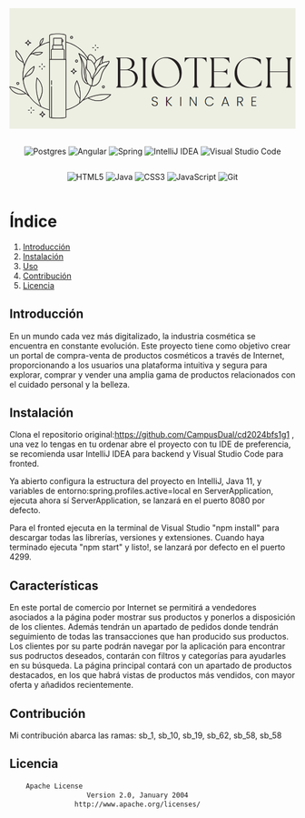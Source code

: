 
![logo](https://raw.githubusercontent.com/MartinAmor04/DWES/main/Captura%20de%20pantalla%202024-05-07%20085126.png)

<div style="text-align: center;">
  <div style="display: inline-block;">
    <p align="center">
      <img src="https://img.shields.io/badge/postgres-%23316192.svg?style=for-the-badge&logo=postgresql&logoColor=white" alt="Postgres">
      <img src="https://img.shields.io/badge/angular-%23DD0031.svg?style=for-the-badge&logo=angular&logoColor=white" alt="Angular">
      <img src="https://img.shields.io/badge/spring-%236DB33F.svg?style=for-the-badge&logo=spring&logoColor=white" alt="Spring">
      <img src="https://img.shields.io/badge/IntelliJIDEA-000000.svg?style=for-the-badge&logo=intellij-idea&logoColor=white" alt="IntelliJ IDEA">
      <img src="https://img.shields.io/badge/Visual%20Studio%20Code-0078d7.svg?style=for-the-badge&logo=visual-studio-code&logoColor=white" alt="Visual Studio Code">
    </p>
  </div>
  <div style="display: inline-block;">
    <p align="center">
      <img src="https://img.shields.io/badge/html5-%23E34F26.svg?style=for-the-badge&logo=html5&logoColor=white" alt="HTML5">
      <img src="https://img.shields.io/badge/java-%23ED8B00.svg?style=for-the-badge&logo=openjdk&logoColor=white" alt="Java">
      <img src="https://img.shields.io/badge/css3-%231572B6.svg?style=for-the-badge&logo=css3&logoColor=white" alt="CSS3">
      <img src="https://img.shields.io/badge/javascript-%23323330.svg?style=for-the-badge&logo=javascript&logoColor=%23F7DF1E" alt="JavaScript">
      <img src="https://img.shields.io/badge/git-%23F05033.svg?style=for-the-badge&logo=git&logoColor=white" alt="Git">
    </p>
  </div>
</div>


# Índice

1. [Introducción](#introducción)
2. [Instalación](#instalación)
3. [Uso](#uso)
4. [Contribución](#contribución)
5. [Licencia](#licencia)

## Introducción <a name="introducción"></a>

En un mundo cada vez más digitalizado, la industria cosmética se encuentra en constante evolución. Este proyecto tiene como objetivo crear un portal de compra-venta de productos cosméticos a través de Internet, proporcionando a los usuarios una plataforma intuitiva y segura para explorar, comprar y vender una amplia gama de productos relacionados con el cuidado personal y la belleza.

## Instalación <a name="instalación"></a>

Clona el repositorio original:https://github.com/CampusDual/cd2024bfs1g1 , una vez lo tengas en tu ordenar abre el proyecto con tu IDE de preferencia, se recomienda usar IntelliJ IDEA para backend y Visual Studio Code para fronted. 

Ya abierto configura la estructura del proyecto en IntelliJ, Java 11, y variables de entorno:spring.profiles.active=local en ServerApplication, ejecuta ahora sí ServerApplication, se lanzará en el puerto 8080 por defecto.

Para el fronted ejecuta en la terminal de Visual Studio "npm install" para descargar todas las librerías, versiones y extensiones. Cuando haya terminado ejecuta "npm start" y listo!, se lanzará por defecto en el puerto 4299.

## Características <a name="características"></a>

En este portal de comercio por Internet se permitirá a vendedores asociados a la página poder mostrar sus productos y ponerlos a disposición de los clientes. Además tendrán un apartado de pedidos donde tendrán seguimiento de todas las transacciones que han producido sus productos. Los clientes por su parte podrán navegar por la aplicación para encontrar sus podructos deseados, contarán con filtros y categorías para ayudarles en su búsqueda. La página principal contará con un apartado de productos destacados, en los que habrá vistas de productos más vendidos, con mayor oferta y añadidos recientemente.

## Contribución <a name="contribución"></a>

Mi contribución abarca las ramas: sb_1,  sb_10,  sb_19,  sb_62,  sb_58, sb_58

## Licencia <a name="licencia"></a>

        Apache License
                       Version 2.0, January 2004
                    http://www.apache.org/licenses/


